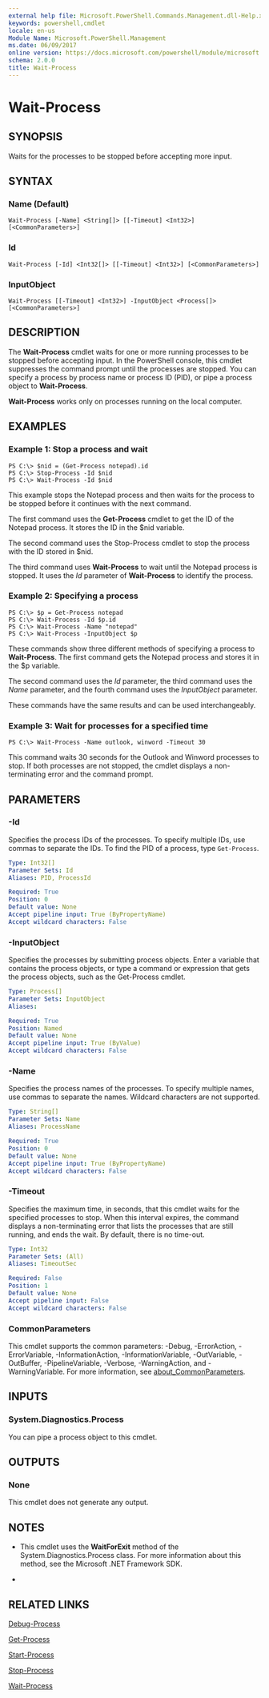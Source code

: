 ```yaml
---
external help file: Microsoft.PowerShell.Commands.Management.dll-Help.xml
keywords: powershell,cmdlet
locale: en-us
Module Name: Microsoft.PowerShell.Management
ms.date: 06/09/2017
online version: https://docs.microsoft.com/powershell/module/microsoft.powershell.management/wait-process?view=powershell-7.x&WT.mc_id=ps-gethelp
schema: 2.0.0
title: Wait-Process
---
```

# Wait-Process

## SYNOPSIS
Waits for the processes to be stopped before accepting more input.

## SYNTAX

### Name (Default)

```
Wait-Process [-Name] <String[]> [[-Timeout] <Int32>] [<CommonParameters>]
```

### Id

```
Wait-Process [-Id] <Int32[]> [[-Timeout] <Int32>] [<CommonParameters>]
```

### InputObject

```
Wait-Process [[-Timeout] <Int32>] -InputObject <Process[]> [<CommonParameters>]
```

## DESCRIPTION

The **Wait-Process** cmdlet waits for one or more running processes to be stopped before accepting input.
In the PowerShell console, this cmdlet suppresses the command prompt until the processes are stopped.
You can specify a process by process name or process ID (PID), or pipe a process object to **Wait-Process**.

**Wait-Process** works only on processes running on the local computer.

## EXAMPLES

### Example 1: Stop a process and wait

```
PS C:\> $nid = (Get-Process notepad).id
PS C:\> Stop-Process -Id $nid
PS C:\> Wait-Process -Id $nid
```

This example stops the Notepad process and then waits for the process to be stopped before it continues with the next command.

The first command uses the **Get-Process** cmdlet to get the ID of the Notepad process.
It stores the ID in the $nid variable.

The second command uses the Stop-Process cmdlet to stop the process with the ID stored in $nid.

The third command uses **Wait-Process** to wait until the Notepad process is stopped.
It uses the *Id* parameter of **Wait-Process** to identify the process.

### Example 2: Specifying a process

```
PS C:\> $p = Get-Process notepad
PS C:\> Wait-Process -Id $p.id
PS C:\> Wait-Process -Name "notepad"
PS C:\> Wait-Process -InputObject $p
```

These commands show three different methods of specifying a process to **Wait-Process**.
The first command gets the Notepad process and stores it in the $p variable.

The second command uses the *Id* parameter, the third command uses the *Name* parameter, and the fourth command uses the *InputObject* parameter.

These commands have the same results and can be used interchangeably.

### Example 3: Wait for processes for a specified time

```
PS C:\> Wait-Process -Name outlook, winword -Timeout 30
```

This command waits 30 seconds for the Outlook and Winword processes to stop.
If both processes are not stopped, the cmdlet displays a non-terminating error and the command prompt.

## PARAMETERS

### -Id

Specifies the process IDs of the processes.
To specify multiple IDs, use commas to separate the IDs.
To find the PID of a process, type `Get-Process`.

```yaml
Type: Int32[]
Parameter Sets: Id
Aliases: PID, ProcessId

Required: True
Position: 0
Default value: None
Accept pipeline input: True (ByPropertyName)
Accept wildcard characters: False
```

### -InputObject

Specifies the processes by submitting process objects.
Enter a variable that contains the process objects, or type a command or expression that gets the process objects, such as the Get-Process cmdlet.

```yaml
Type: Process[]
Parameter Sets: InputObject
Aliases:

Required: True
Position: Named
Default value: None
Accept pipeline input: True (ByValue)
Accept wildcard characters: False
```

### -Name

Specifies the process names of the processes.
To specify multiple names, use commas to separate the names.
Wildcard characters are not supported.

```yaml
Type: String[]
Parameter Sets: Name
Aliases: ProcessName

Required: True
Position: 0
Default value: None
Accept pipeline input: True (ByPropertyName)
Accept wildcard characters: False
```

### -Timeout

Specifies the maximum time, in seconds, that this cmdlet waits for the specified processes to stop.
When this interval expires, the command displays a non-terminating error that lists the processes that are still running, and ends the wait.
By default, there is no time-out.

```yaml
Type: Int32
Parameter Sets: (All)
Aliases: TimeoutSec

Required: False
Position: 1
Default value: None
Accept pipeline input: False
Accept wildcard characters: False
```

### CommonParameters

This cmdlet supports the common parameters: -Debug, -ErrorAction, -ErrorVariable, -InformationAction, -InformationVariable, -OutVariable, -OutBuffer, -PipelineVariable, -Verbose, -WarningAction, and -WarningVariable. For more information, see [about_CommonParameters](https://go.microsoft.com/fwlink/?LinkID=113216).

## INPUTS

### System.Diagnostics.Process

You can pipe a process object to this cmdlet.

## OUTPUTS

### None

This cmdlet does not generate any output.

## NOTES

* This cmdlet uses the **WaitForExit** method of the System.Diagnostics.Process class. For more information about this method, see the Microsoft .NET Framework SDK.

*

## RELATED LINKS

[Debug-Process](Debug-Process.md)

[Get-Process](Get-Process.md)

[Start-Process](Start-Process.md)

[Stop-Process](Stop-Process.md)

[Wait-Process](Wait-Process.md)

